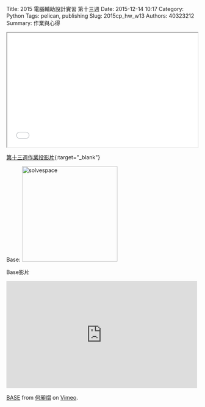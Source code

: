 Title: 2015 電腦輔助設計實習 第十三週
Date: 2015-12-14 10:17
Category: Python
Tags: pelican, publishing
Slug: 2015cp_hw_w13
Authors: 40323212
Summary: 作業與心得

<iframe src="40323212_cp_w13.html" width="500" height="300"></iframe>

[第十三週作業投影片](40323212_cp_w13.html){:target="_blank"}

Base:
<img src="https://copy.com/nFu7qBtxSSANKMWi"
width="250" alt="solvespace"></img>

Base影片
<iframe src="https://player.vimeo.com/video/150253537" width="500" height="281" frameborder="0" webkitallowfullscreen mozallowfullscreen allowfullscreen></iframe> <p><a href="https://vimeo.com/150253537">BASE</a> from <a href="https://vimeo.com/user33034021">何昶熠</a> on <a href="https://vimeo.com">Vimeo</a>.</p>





